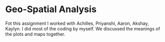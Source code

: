 # Geo-Spatial Analysis

Fot this assignment I worked with Achilles, Priyanshi, Aaron, Akshay, Kaylyn. I did most of the coding by myself. We discussed the meanings of the plots and maps together.
